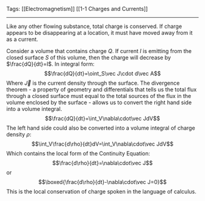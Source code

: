 Tags: [[Electromagnetism]] [[1-1 Charges and Currents]]
___
Like any other flowing substance, total charge is conserved. If charge appears to be disappearing at a location, it must have moved away from it as a current. 

Consider a volume that contains charge $Q$. If current $I$ is emitting from the closed surface $S$ of this volume, then the charge will decrease by $\frac{dQ}{dt}=I$. In integral form:
$$\frac{dQ}{dt}=\oint_S\vec J\cdot d\vec A$$
Where $\vec J$ is the current density through the surface. The divergence theorem - a property of geometry and differentials that tells us the total flux through a closed surface must equal to the total sources of the flux in the volume enclosed by the surface - allows us to convert the right hand side into a volume integral. 
$$\frac{dQ}{dt}=\int_V\nabla\cdot\vec JdV$$
The left hand side could also be converted into a volume integral of charge density $\rho$:
$$\int_V\frac{d\rho}{dt}dV=\int_V\nabla\cdot\vec JdV$$
Which contains the local form of the Continuity Equation:
$$\frac{d\rho}{dt}=\nabla\cdot\vec J$$
or
$$\boxed{\frac{d\rho}{dt}-\nabla\cdot\vec J=0}$$
This is the local conservation of charge spoken in the language of calculus. 